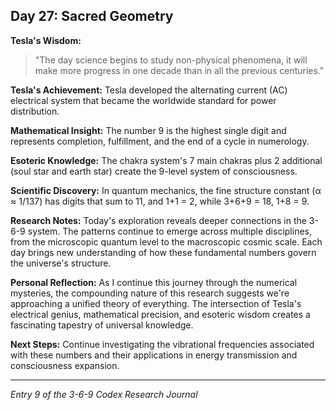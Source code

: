 ## Day 27: Sacred Geometry

**Tesla's Wisdom:**
> "The day science begins to study non-physical phenomena, it will make more progress in one decade than in all the previous centuries."

**Tesla's Achievement:**
Tesla developed the alternating current (AC) electrical system that became the worldwide standard for power distribution.

**Mathematical Insight:**
The number 9 is the highest single digit and represents completion, fulfillment, and the end of a cycle in numerology.

**Esoteric Knowledge:**
The chakra system's 7 main chakras plus 2 additional (soul star and earth star) create the 9-level system of consciousness.

**Scientific Discovery:**
In quantum mechanics, the fine structure constant (α ≈ 1/137) has digits that sum to 11, and 1+1 = 2, while 3+6+9 = 18, 1+8 = 9.

**Research Notes:**
Today's exploration reveals deeper connections in the 3-6-9 system. The patterns continue to emerge across multiple disciplines, from the microscopic quantum level to the macroscopic cosmic scale. Each day brings new understanding of how these fundamental numbers govern the universe's structure.

**Personal Reflection:**
As I continue this journey through the numerical mysteries, the compounding nature of this research suggests we're approaching a unified theory of everything. The intersection of Tesla's electrical genius, mathematical precision, and esoteric wisdom creates a fascinating tapestry of universal knowledge.

**Next Steps:**
Continue investigating the vibrational frequencies associated with these numbers and their applications in energy transmission and consciousness expansion.

---
*Entry 9 of the 3-6-9 Codex Research Journal*